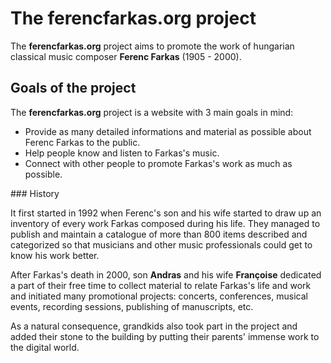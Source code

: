# The ferencfarkas.org project

The **ferencfarkas.org** project aims to promote the work of hungarian classical music composer **Ferenc Farkas** (1905 - 2000).

## Goals of the project

The **ferencfarkas.org** project is a website with 3 main goals in mind:

 - Provide as many detailed informations and material as possible about Ferenc Farkas to the public.
 - Help people know and listen to Farkas's music.
 - Connect with other people to promote Farkas's work as much as possible.
 

### History

It first started in 1992 when Ferenc's son and his wife started to draw up an inventory of every work Farkas composed during his life. They managed to publish and maintain a catalogue of more than 800 items described and categorized so that musicians and other music professionals could get to know his work better.

After Farkas's death in 2000, son **Andras** and his wife **Françoise** dedicated a part of their free time to collect material to relate Farkas's life and work and initiated many promotional projects: concerts, conferences, musical events, recording sessions, publishing of manuscripts, etc.

As a natural consequence, grandkids also took part in the project and added their stone to the building by putting their parents' immense work to the digital world.


